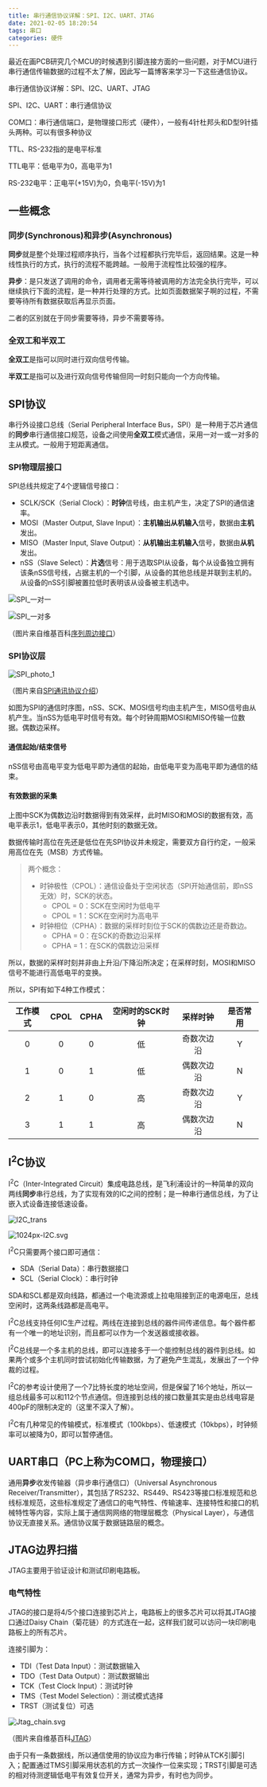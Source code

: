 ```yaml
---
title: 串行通信协议详解：SPI、I2C、UART、JTAG
date: 2021-02-05 18:20:54
tags: 串口
categories: 硬件
---
```


最近在画PCB研究几个MCU的时候遇到引脚连接方面的一些问题，对于MCU进行串行通信传输数据的过程不太了解，因此写一篇博客来学习一下这些通信协议。

串行通信协议详解：SPI、I2C、UART、JTAG

SPI、I2C、UART：串行通信协议

COM口：串行通信端口，是物理接口形式（硬件），一般有4针杜邦头和D型9针插头两种。可以有很多种协议

TTL、RS-232指的是电平标准

TTL电平：低电平为0，高电平为1

RS-232电平：正电平(+15V)为0，负电平(-15V)为1

<!-- more -->

## 一些概念

### 同步(Synchronous)和异步(Asynchronous)

**同步**就是整个处理过程顺序执行，当各个过程都执行完毕后，返回结果。这是一种线性执行的方式，执行的流程不能跨越。一般用于流程性比较强的程序。

**异步**：是只发送了调用的命令，调用者无需等待被调用的方法完全执行完毕，可以继续执行下面的流程，是一种并行处理的方式。比如页面数据架子啊的过程，不需要等待所有数据获取后再显示页面。

二者的区别就在于同步需要等待，异步不需要等待。

### 全双工和半双工

**全双工**是指可以同时进行双向信号传输。

**半双工**是指可以及进行双向信号传输但同一时刻只能向一个方向传输。

## SPI协议

串行外设接口总线（Serial Peripheral Interface Bus，SPI）是一种用于芯片通信的**同步**串行通信接口规范，设备之间使用**全双工**模式通信，采用一对一或一对多的主从模式。一般用于短距离通信。

### SPI物理层接口

SPI总线共规定了4个逻辑信号接口：

* SCLK/SCK（Serial Clock）：**时钟**信号线，由主机产生，决定了SPI的通信速率。
* MOSI（Master Output, Slave Input）：**主机输出从机输入**信号，数据由**主机**发出。
* MISO（Master Input, Slave Output）：**从机输出主机输入**信号，数据由**从机**发出。
* nSS（Slave Select）：**片选**信号：用于选取SPI从设备，每个从设备独立拥有该条nSS信号线，占据主机的一个引脚，从设备的其他总线是并联到主机的。从设备的nSS引脚被置拉低时表明该从设备被主机选中。

![SPI_一对一](http://blog.eternityqjl.top/SPI_一对一.PNG)

![SPI_一对多](http://blog.eternityqjl.top/SPI_一对多.PNG)

（图片来自维基百科[序列周边接口](https://zh.wikipedia.org/wiki/%E5%BA%8F%E5%88%97%E5%91%A8%E9%82%8A%E4%BB%8B%E9%9D%A2)）

### SPI协议层

![SPI_photo_1](http://blog.eternityqjl.top/SPI_photo_1.png)

（图片来自[SPI通讯协议介绍](https://blog.csdn.net/qq_29344757/article/details/76855350)）

如图为SPI的通信时序图，nSS、SCK、MOSI信号均由主机产生，MISO信号由从机产生。当nSS为低电平时信号有效。每个时钟周期MOSI和MISO传输一位数据。偶数边采样。

#### 通信起始/结束信号

nSS信号由高电平变为低电平即为通信的起始，由低电平变为高电平即为通信的结束。

#### 有效数据的采集

上图中SCK为偶数边沿时数据得到有效采样，此时MISO和MOSI的数据有效，高电平表示1，低电平表示0，其他时刻的数据无效。

数据传输时高位在先还是低位在先SPI协议并未规定，需要双方自行约定，一般采用高位在先（MSB）方式传输。

> 两个概念：
>
> * 时钟极性（CPOL）：通信设备处于空闲状态（SPI开始通信前，即nSS无效）时，SCK的状态。
>   * CPOL = 0：SCK在空闲时为低电平
>   * CPOL = 1：SCK在空闲时为高电平
> * 时钟相位（CPHA）：数据的采样时刻位于SCK的偶数边还是奇数边。
>   * CPHA = 0：在SCK的奇数边沿采样
>   * CPHA = 1：在SCK的偶数边沿采样

所以，数据的采样时刻并非由上升沿/下降沿所决定；在采样时刻，MOSI和MISO信号不能进行高低电平的变换。

所以，SPI有如下4种工作模式：

| 工作模式 | CPOL | CPHA | 空闲时的SCK时钟 |  采样时钟  | 是否常用 |
| :------: | :--: | :--: | :-------------: | :--------: | :------: |
|    0     |  0   |  0   |       低        | 奇数次边沿 |    Y     |
|    1     |  0   |  1   |       低        | 偶数次边沿 |    N     |
|    2     |  1   |  0   |       高        | 奇数次边沿 |    Y     |
|    3     |  1   |  1   |       高        | 偶数次边沿 |    N     |

## $\mathrm{I}^2\mathrm{C}$协议

$\mathrm{I}^2\mathrm{C}$（Inter-Integrated Circuit）集成电路总线，是飞利浦设计的一种简单的双向两线**同步**串行总线，为了实现有效的IC之间的控制；是一种串行通信总线，为了让嵌入式设备连接低速设备。

![I2C_trans](http://blog.eternityqjl.top/I2C_trans.PNG)

![1024px-I2C.svg](http://blog.eternityqjl.top/1024px-I2C.svg.png)

$\mathrm{I}^2\mathrm{C}$只需要两个接口即可通信：

* SDA（Serial Data）：串行数据接口
* SCL（Serial Clock）：串行时钟

SDA和SCL都是双向线路，都通过一个电流源或上拉电阻接到正的电源电压，总线空闲时，这两条线路都是高电平。

$\mathrm{I}^2\mathrm{C}$总线支持任何IC生产过程。两线在连接到总线的器件间传递信息。每个器件都有一个唯一的地址识别，而且都可以作为一个发送器或接收器。

$\mathrm{I}^2\mathrm{C}$总线是一个多主机的总线，即可以连接多于一个能控制总线的器件到总线。如果两个或多个主机同时尝试初始化传输数据，为了避免产生混乱，发展出了一个仲裁的过程。

$\mathrm{I}^2\mathrm{C}$的参考设计使用了一个7比特长度的地址空间，但是保留了16个地址，所以一组总线最多可以和112个节点通信。但连接到总线的接口数量其实是由总线电容是400pF的限制决定的（这里不深入了解）。

$\mathrm{I}^2\mathrm{C}$有几种常见的传输模式，标准模式（100kbps）、低速模式（10kbps），时钟频率可以被降为0，即可以暂停通信。

## UART串口（PC上称为COM口，物理接口）

通用**异步**收发传输器（异步串行通信口）（Universal Asynchronous Receiver/Transmitter），其包括了RS232、RS449、RS423等接口标准规范和总线标准规范，这些标准规定了通信口的电气特性、传输速率、连接特性和接口的机械特性等内容，实际上属于通信网网络的物理层概念（Physical Layer），与通信协议无直接关系。通信协议属于数据链路层的概念。

## JTAG边界扫描

JTAG主要用于验证设计和测试印刷电路板。

### 电气特性

JTAG的接口是将4/5个接口连接到芯片上，电路板上的很多芯片可以将其JTAG接口通过Daisy Chain（菊花链）的方式连在一起，这样我们就可以访问一块印刷电路板上的所有芯片。

连接引脚为：

* TDI（Test Data Input）：测试数据输入
* TDO（Test Data Output）：测试数据输出
* TCK（Test Clock Input）：测试时钟
* TMS（Test Model Selection）：测试模式选择
* TRST（测试复位）可选

![Jtag_chain.svg](http://blog.eternityqjl.top/Jtag_chain.svg.jpg)

（图片来自维基百科[JTAG](https://zh.wikipedia.org/wiki/JTAG)）

由于只有一条数据线，所以通信使用的协议应为串行传输；时钟从TCK引脚引入；配置通过TMS引脚采用状态机的方式一次操作一位来实现；TRST引脚是可选的相对待测逻辑低电平有效复位开关，通常为异步，有时也为同步。
